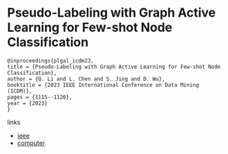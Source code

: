 # Pseudo-Labeling with Graph Active Learning for Few-shot Node Classification

```
@inproceedings{plgal_icdm23,
title = {Pseudo-Labeling with Graph Active Learning for Few-shot Node Classification},
author = {Q. Li and L. Chen and S. Jing and D. Wu},
booktitle = {2023 IEEE International Conference on Data Mining (ICDM)},
pages = {1115--1120},
year = {2023}
}
```

links
- [ieee](https://doi.org/10.1109/ICDM58522.2023.00133)
- [computer](https://doi.ieeecomputersociety.org/10.1109/ICDM58522.2023.00133)
